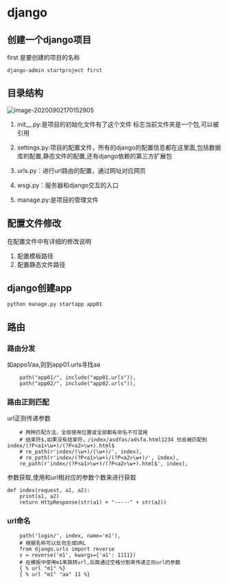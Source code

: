 # django
## 创建一个django项目
first 是要创建的项目的名称
```shell script
django-admin startproject first
```
## 目录结构

![image-20200902170152905](/home/zhangmeng/.config/Typora/typora-user-images/image-20200902170152905.png)

1.  init__.py:是项目的初始化文件有了这个文件 标志当前文件夹是一个包,可以被引用

2. settings.py:项目的配置文件，所有的django的配置信息都在这里面,包括数据库的配置,静态文件的配置,还有django依赖的第三方扩展包

3. urls.py：进行url路由的配置，通过网址对应网页

4. wsgi.py：服务器和django交互的入口

5. manage.py:是项目的管理文件

## 配置文件修改

在配置文件中有详细的修改说明

1. 配置模板路径
2. 配置静态文件路径

## django创建app
```shell script
python manage.py startapp app01
```
## 路由
### 路由分发
如appo1/aa,则到app01.urls寻找aa
```
    path("app01/", include("app01.urls")),
    path("app02/", include("app02.urls")),
```
### 路由正则匹配
url正则传递参数
```
    # 两种匹配方法，全部使用位置或全部都有命名不可混用
    # 结束符$,如果没有结束符，/index/asdfas/adsfa.html1234 也会被匹配到index/(?P<a1>\w+)/(?P<a2>\w+).html$
    # re_path(r'index/(\w+)/(\w+)/', index),
    # re_path(r'index/(?P<a1>\w+)/(?P<a2>\w+)/', index),
    re_path(r'index/(?P<a1>\w+)/(?P<a2>\w+).html$', index),
```
参数获取,使用和url相对应的参数个数来进行获取
```
def index(request, a1, a2):
    print(a1, a2)
    return HttpResponse(str(a1) + "-----" + str(a2))
```
### url命名
```
    path('login/', index, name='m1'),
    # 根据名称可以反向生成URL
    from django.urls import reverse
    v = reverse('m1', kwargs={'a1': 1111})
    # 在模板中使用m1来跳转url,后面通过空格分割来传递正则url的参数
    { % url "m1" %}
    { % url "m1" "aa" 11 %}

```